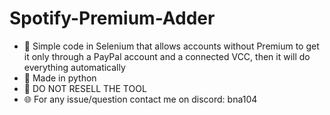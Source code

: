 # Spotify-Premium-Adder
- 🎀 Simple code in Selenium that allows accounts without Premium to get it only through a PayPal account and a connected VCC, then it will do everything automatically
- 🐍 Made in python
- 🚫 DO NOT RESELL THE TOOL
- 🌐 For any issue/question contact me on discord: bna104
